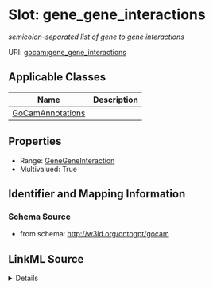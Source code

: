 # Slot: gene_gene_interactions
_semicolon-separated list of gene to gene interactions_


URI: [gocam:gene_gene_interactions](http://w3id.org/ontogpt/gocam/gene_gene_interactions)



<!-- no inheritance hierarchy -->




## Applicable Classes

| Name | Description |
| --- | --- |
[GoCamAnnotations](GoCamAnnotations.md) | 






## Properties

* Range: [GeneGeneInteraction](GeneGeneInteraction.md)
* Multivalued: True








## Identifier and Mapping Information







### Schema Source


* from schema: http://w3id.org/ontogpt/gocam




## LinkML Source

<details>
```yaml
name: gene_gene_interactions
description: semicolon-separated list of gene to gene interactions
from_schema: http://w3id.org/ontogpt/gocam
rank: 1000
multivalued: true
alias: gene_gene_interactions
owner: GoCamAnnotations
domain_of:
- GoCamAnnotations
range: GeneGeneInteraction

```
</details>
